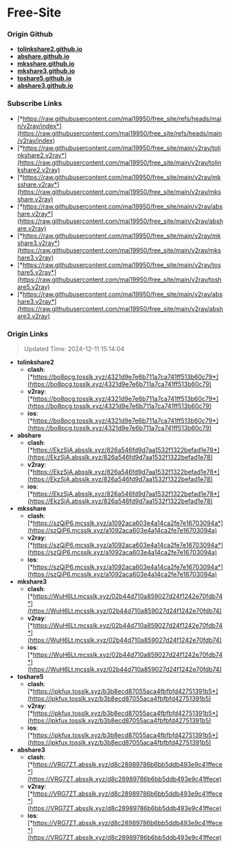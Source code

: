 # Free-Site

### Origin Github

- [**tolinkshare2.github.io**](https://github.com/tolinkshare2/tolinkshare2.github.io)
- [**abshare.github.io**](https://github.com/abshare/abshare.github.io)
- [**mksshare.github.io**](https://github.com/mksshare/mksshare.github.io)
- [**mkshare3.github.io**](https://github.com/mkshare3/mkshare3.github.io)
- [**toshare5.github.io**](https://github.com/toshare5/toshare5.github.io)
- [**abshare3.github.io**](https://github.com/abshare3/abshare3.github.io)

### Subscribe Links

- [*https://raw.githubusercontent.com/mai19950/free_site/refs/heads/main/v2ray/index*](https://raw.githubusercontent.com/mai19950/free_site/refs/heads/main/v2ray/index)
- [*https://raw.githubusercontent.com/mai19950/free_site/main/v2ray/tolinkshare2.v2ray*](https://raw.githubusercontent.com/mai19950/free_site/main/v2ray/tolinkshare2.v2ray)
- [*https://raw.githubusercontent.com/mai19950/free_site/main/v2ray/mksshare.v2ray*](https://raw.githubusercontent.com/mai19950/free_site/main/v2ray/mksshare.v2ray)
- [*https://raw.githubusercontent.com/mai19950/free_site/main/v2ray/abshare.v2ray*](https://raw.githubusercontent.com/mai19950/free_site/main/v2ray/abshare.v2ray)
- [*https://raw.githubusercontent.com/mai19950/free_site/main/v2ray/mkshare3.v2ray*](https://raw.githubusercontent.com/mai19950/free_site/main/v2ray/mkshare3.v2ray)
- [*https://raw.githubusercontent.com/mai19950/free_site/main/v2ray/toshare5.v2ray*](https://raw.githubusercontent.com/mai19950/free_site/main/v2ray/toshare5.v2ray)
- [*https://raw.githubusercontent.com/mai19950/free_site/main/v2ray/abshare3.v2ray*](https://raw.githubusercontent.com/mai19950/free_site/main/v2ray/abshare3.v2ray)

### Origin Links

> Updated Time: 2024-12-11 15:14:04

- **tolinkshare2**
  - **clash**: [*https://bo8pcg.tosslk.xyz/4321d9e7e6b711a7ca741ff513b60c79*](https://bo8pcg.tosslk.xyz/4321d9e7e6b711a7ca741ff513b60c79)
  - **v2ray**: [*https://bo8pcg.tosslk.xyz/4321d9e7e6b711a7ca741ff513b60c79*](https://bo8pcg.tosslk.xyz/4321d9e7e6b711a7ca741ff513b60c79)
  - **ios**: [*https://bo8pcg.tosslk.xyz/4321d9e7e6b711a7ca741ff513b60c79*](https://bo8pcg.tosslk.xyz/4321d9e7e6b711a7ca741ff513b60c79)
- **abshare**
  - **clash**: [*https://EkzSjA.absslk.xyz/826a546fd9d7aa1532f1322befad1e78*](https://EkzSjA.absslk.xyz/826a546fd9d7aa1532f1322befad1e78)
  - **v2ray**: [*https://EkzSjA.absslk.xyz/826a546fd9d7aa1532f1322befad1e78*](https://EkzSjA.absslk.xyz/826a546fd9d7aa1532f1322befad1e78)
  - **ios**: [*https://EkzSjA.absslk.xyz/826a546fd9d7aa1532f1322befad1e78*](https://EkzSjA.absslk.xyz/826a546fd9d7aa1532f1322befad1e78)
- **mksshare**
  - **clash**: [*https://szQiP6.mcsslk.xyz/a1092aca603e4a14ca2fe7e16703094a*](https://szQiP6.mcsslk.xyz/a1092aca603e4a14ca2fe7e16703094a)
  - **v2ray**: [*https://szQiP6.mcsslk.xyz/a1092aca603e4a14ca2fe7e16703094a*](https://szQiP6.mcsslk.xyz/a1092aca603e4a14ca2fe7e16703094a)
  - **ios**: [*https://szQiP6.mcsslk.xyz/a1092aca603e4a14ca2fe7e16703094a*](https://szQiP6.mcsslk.xyz/a1092aca603e4a14ca2fe7e16703094a)
- **mkshare3**
  - **clash**: [*https://WuH6Lt.mcsslk.xyz/02b44d710a859027d24f1242e70fdb74*](https://WuH6Lt.mcsslk.xyz/02b44d710a859027d24f1242e70fdb74)
  - **v2ray**: [*https://WuH6Lt.mcsslk.xyz/02b44d710a859027d24f1242e70fdb74*](https://WuH6Lt.mcsslk.xyz/02b44d710a859027d24f1242e70fdb74)
  - **ios**: [*https://WuH6Lt.mcsslk.xyz/02b44d710a859027d24f1242e70fdb74*](https://WuH6Lt.mcsslk.xyz/02b44d710a859027d24f1242e70fdb74)
- **toshare5**
  - **clash**: [*https://ipkfux.tosslk.xyz/b3b8ecd87055aca4fbfbfd42751391b5*](https://ipkfux.tosslk.xyz/b3b8ecd87055aca4fbfbfd42751391b5)
  - **v2ray**: [*https://ipkfux.tosslk.xyz/b3b8ecd87055aca4fbfbfd42751391b5*](https://ipkfux.tosslk.xyz/b3b8ecd87055aca4fbfbfd42751391b5)
  - **ios**: [*https://ipkfux.tosslk.xyz/b3b8ecd87055aca4fbfbfd42751391b5*](https://ipkfux.tosslk.xyz/b3b8ecd87055aca4fbfbfd42751391b5)
- **abshare3**
  - **clash**: [*https://VRG7ZT.absslk.xyz/d8c28989786b6bb5ddb493e9c41ffece*](https://VRG7ZT.absslk.xyz/d8c28989786b6bb5ddb493e9c41ffece)
  - **v2ray**: [*https://VRG7ZT.absslk.xyz/d8c28989786b6bb5ddb493e9c41ffece*](https://VRG7ZT.absslk.xyz/d8c28989786b6bb5ddb493e9c41ffece)
  - **ios**: [*https://VRG7ZT.absslk.xyz/d8c28989786b6bb5ddb493e9c41ffece*](https://VRG7ZT.absslk.xyz/d8c28989786b6bb5ddb493e9c41ffece)
